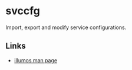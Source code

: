# svccfg

Import, export and modify service configurations.


## Links

- [illumos man page](http://illumos.org/man/1m/svccfg)
